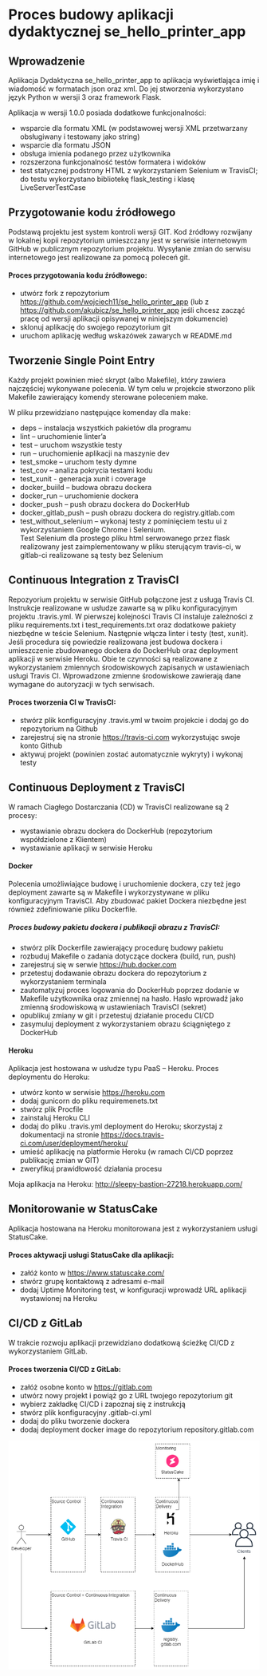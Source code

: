 # Proces budowy aplikacji dydaktycznej se_hello_printer_app

## Wprowadzenie

Aplikacja Dydaktyczna se_hello_printer_app to aplikacja wyświetlająca imię i wiadomość w formatach json oraz xml. Do jej stworzenia wykorzystano język Python w wersji 3 oraz framework Flask.

Aplikacja w wersji 1.0.0 posiada dodatkowe funkcjonalności:
*	wsparcie dla formatu XML (w podstawowej wersji XML przetwarzany obsługiwany i testowany jako string)
*	wsparcie dla formatu JSON
*	obsługa imienia podanego przez użytkownika
*	rozszerzona funkcjonalność testów formatera i widoków
*	test statycznej podstrony HTML z wykorzystaniem Selenium w TravisCI; do testu wykorzystano bibliotekę flask_testing i klasę LiveServerTestCase

## Przygotowanie kodu źródłowego

Podstawą projektu jest system kontroli wersji GIT. Kod źródłowy rozwijany w lokalnej kopii repozytorium umieszczany jest w serwisie internetowym GitHub w publicznym repozytorium projektu. Wysyłanie zmian do serwisu internetowego jest realizowane za pomocą poleceń git.

#### Proces przygotowania kodu źródłowego:

*	utwórz fork z repozytorium https://github.com/wojciech11/se_hello_printer_app (lub z https://github.com/akubicz/se_hello_printer_app jeśli chcesz zacząć pracę od wersji aplikacji opisywanej w niniejszym dokumencie)
*	sklonuj aplikację do swojego repozytorium git
*	uruchom aplikację według wskazówek zawarych w README.md

## Tworzenie Single Point Entry

Każdy projekt powinien mieć skrypt (albo Makefile), który zawiera najczęściej wykonywane polecenia. W tym celu w projekcie stworzono plik Makefile zawierający komendy sterowane poleceniem make.

W pliku przewidziano następujące komenday dla make:
*	deps – instalacja wszystkich pakietów dla programu
*	lint – uruchomienie linter’a
*	test – uruchom wszystkie testy
*	run – uruchomienie aplikacji na maszynie dev
*	test_smoke – uruchom testy dymne
*	test_cov – analiza pokrycia testami kodu
*	test_xunit - generacja xunit i coverage
*	docker_buiild – budowa obrazu dockera
*	docker_run – uruchomienie dockera
*	docker_push – push obrazu dockera do DockerHub
*	docker_gitlab_push – push obrazu dockera do registry.gitlab.com
*	test_without_selenium – wykonaj testy z pominięciem testu ui z wykorzystaniem Google Chrome i Selenium.  
Test Selenium dla prostego pliku html serwowanego przez flask realizowany jest zaimplementowany w pliku sterującym travis-ci, w gitlab-ci realizowane są testy bez Selenium

## Continuous Integration z TravisCI

Repozyorium projektu w serwisie GitHub połączone jest z usługą Travis CI. Instrukcje realizowane w usłudze zawarte są w pliku konfiguracyjnym projektu .travis.yml.
W pierwszej kolejności Travis CI instaluje zależności z pliku requirements.txt i test_requirements.txt oraz dodatkowe pakiety niezbędne w teście Selenium. Następnie włącza linter i testy (test, xunit). Jeśli procedura się powiedzie realizowana jest budowa dockera i umieszczenie zbudowanego dockera do DockerHub oraz deployment aplikacji w serwisie Heroku. Obie te czynności są realizowane z wykorzystaniem zmiennych środowiskowych zapisanych w ustawieniach usługi Travis CI. Wprowadzone zmienne środowiskowe zawierają dane wymagane do autoryzacji w tych serwisach.

#### Proces tworzenia CI w TravisCI:

*	stwórz plik konfiguracyjny .travis.yml w twoim projekcie i dodaj go do repozytorium na Github
*	zarejestruj się na stronie https://travis-ci.com wykorzystując swoje konto Github
*	aktywuj projekt (powinien zostać automatycznie wykryty) i wykonaj testy

## Continuous Deployment z TravisCI

W ramach Ciagłego Dostarczania (CD) w TravisCI realizowane są 2 procesy:
*	wystawianie obrazu dockera do DockerHub (repozytorium współdzielone z Klientem)
*	wystawianie aplikacji w serwisie Heroku

#### Docker

Polecenia umożliwiające budowę i uruchomienie dockera, czy też jego deployment zawarte są w Makefile i wykorzystywane w pliku konfiguracyjnym TravisCI. Aby zbudować pakiet Dockera niezbędne jest również zdefiniowanie pliku Dockerfile.

##### Proces budowy pakietu dockera i publikacji obrazu z TravisCI:

*	stwórz plik Dockerfile zawierający procedurę budowy pakietu
*	rozbuduj Makefile o zadania dotyczące dockera (build, run, push)
*	zarejestruj się w serwie https://hub.docker.com
*	przetestuj dodawanie obrazu dockera do repozytorium z wykorzystaniem terminala
*	zautomatyzuj proces logowania do DockerHub poprzez dodanie w Makefile użytkownika oraz zmiennej na hasło. Hasło wprowadź jako zmienną środowiskową w ustawieniach TravisCI (sekret)
*	opublikuj zmiany w git i przetestuj działanie procedu CI/CD
*	zasymuluj deployment z wykorzystaniem obrazu ściągniętego z DockerHub

#### Heroku

Aplikacja jest hostowana w usłudze typu PaaS – Heroku.
Proces deploymentu do Heroku:
*	utwórz konto w serwisie https://heroku.com
*	dodaj gunicorn do pliku requiremenets.txt
*	stwórz plik Procfile
*	zainstaluj Heroku CLI
*	dodaj do pliku .travis.yml deployment do Heroku; skorzystaj z dokumentacji na stronie https://docs.travis-ci.com/user/deployment/heroku/
*	umieść aplikację na platformie Heroku (w ramach CI/CD poprzez publikację zmian w GIT)
*	zweryfikuj prawidłowość działania procesu

Moja aplikacja na Heroku: http://sleepy-bastion-27218.herokuapp.com/

## Monitorowanie w StatusCake

Aplikacja hostowana na Heroku monitorowana jest z wykorzystaniem usługi StatusCake.

#### Proces aktywacji usługi StatusCake dla aplikacji:
*	załóż konto w https://www.statuscake.com/
*	stwórz grupę kontaktową z adresami e-mail
*	dodaj Uptime Monitoring test, w konfiguracji wprowadź URL aplikacji wystawionej na Heroku

## CI/CD z GitLab

W trakcie rozwoju aplikacji przewidziano dodatkową ścieżkę CI/CD z wykorzystaniem GitLab.

#### Proces tworzenia CI/CD z GitLab:

*	załóż osobne konto w https://gitlab.com
*	utwórz nowy projekt i powiąż go z URL twojego repozytorium git
*	wybierz zakładkę CI/CD i zapoznaj się z instrukcją
*	stwórz plik konfiguracyjny .gitlab-ci.yml
*	dodaj do pliku tworzenie dockera
*	dodaj deployment docker image do repozytorium repository.gitlab.com

![Process](process.png)
